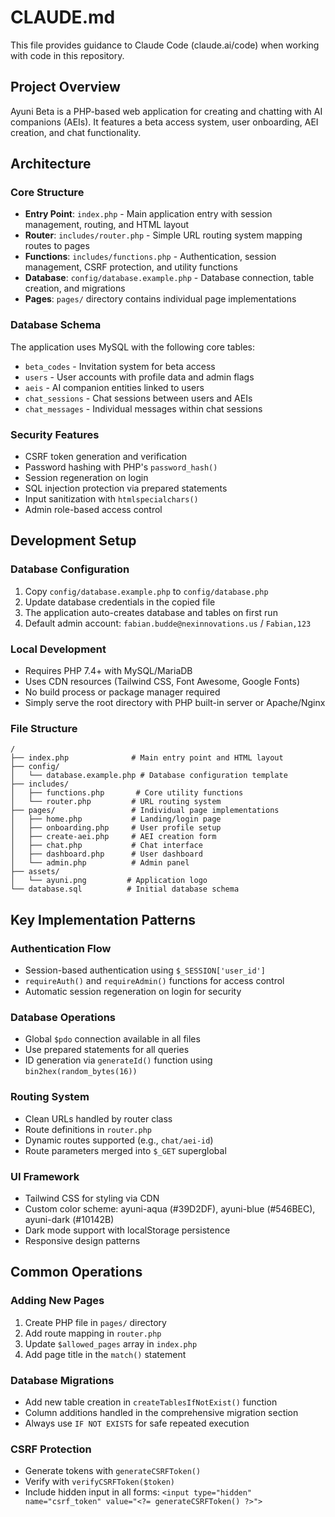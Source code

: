 # CLAUDE.md

This file provides guidance to Claude Code (claude.ai/code) when working with code in this repository.

## Project Overview

Ayuni Beta is a PHP-based web application for creating and chatting with AI companions (AEIs). It features a beta access system, user onboarding, AEI creation, and chat functionality.

## Architecture

### Core Structure
- **Entry Point**: `index.php` - Main application entry with session management, routing, and HTML layout
- **Router**: `includes/router.php` - Simple URL routing system mapping routes to pages
- **Functions**: `includes/functions.php` - Authentication, session management, CSRF protection, and utility functions
- **Database**: `config/database.example.php` - Database connection, table creation, and migrations
- **Pages**: `pages/` directory contains individual page implementations

### Database Schema
The application uses MySQL with the following core tables:
- `beta_codes` - Invitation system for beta access
- `users` - User accounts with profile data and admin flags
- `aeis` - AI companion entities linked to users
- `chat_sessions` - Chat sessions between users and AEIs
- `chat_messages` - Individual messages within chat sessions

### Security Features
- CSRF token generation and verification
- Password hashing with PHP's `password_hash()`
- Session regeneration on login
- SQL injection protection via prepared statements
- Input sanitization with `htmlspecialchars()`
- Admin role-based access control

## Development Setup

### Database Configuration
1. Copy `config/database.example.php` to `config/database.php`
2. Update database credentials in the copied file
3. The application auto-creates database and tables on first run
4. Default admin account: `fabian.budde@nexinnovations.us` / `Fabian,123`

### Local Development
- Requires PHP 7.4+ with MySQL/MariaDB
- Uses CDN resources (Tailwind CSS, Font Awesome, Google Fonts)
- No build process or package manager required
- Simply serve the root directory with PHP built-in server or Apache/Nginx

### File Structure
```
/
├── index.php              # Main entry point and HTML layout
├── config/
│   └── database.example.php # Database configuration template
├── includes/
│   ├── functions.php       # Core utility functions
│   └── router.php         # URL routing system
├── pages/                 # Individual page implementations
│   ├── home.php           # Landing/login page
│   ├── onboarding.php     # User profile setup
│   ├── create-aei.php     # AEI creation form
│   ├── chat.php           # Chat interface
│   ├── dashboard.php      # User dashboard
│   └── admin.php          # Admin panel
├── assets/
│   └── ayuni.png         # Application logo
└── database.sql          # Initial database schema
```

## Key Implementation Patterns

### Authentication Flow
- Session-based authentication using `$_SESSION['user_id']`
- `requireAuth()` and `requireAdmin()` functions for access control
- Automatic session regeneration on login for security

### Database Operations
- Global `$pdo` connection available in all files
- Use prepared statements for all queries
- ID generation via `generateId()` function using `bin2hex(random_bytes(16))`

### Routing System
- Clean URLs handled by router class
- Route definitions in `router.php`
- Dynamic routes supported (e.g., `chat/aei-id`)
- Route parameters merged into `$_GET` superglobal

### UI Framework
- Tailwind CSS for styling via CDN
- Custom color scheme: ayuni-aqua (#39D2DF), ayuni-blue (#546BEC), ayuni-dark (#10142B)
- Dark mode support with localStorage persistence
- Responsive design patterns

## Common Operations

### Adding New Pages
1. Create PHP file in `pages/` directory
2. Add route mapping in `router.php`
3. Update `$allowed_pages` array in `index.php`
4. Add page title in the `match()` statement

### Database Migrations
- Add new table creation in `createTablesIfNotExist()` function
- Column additions handled in the comprehensive migration section
- Always use `IF NOT EXISTS` for safe repeated execution

### CSRF Protection
- Generate tokens with `generateCSRFToken()`
- Verify with `verifyCSRFToken($token)`
- Include hidden input in all forms: `<input type="hidden" name="csrf_token" value="<?= generateCSRFToken() ?>">`